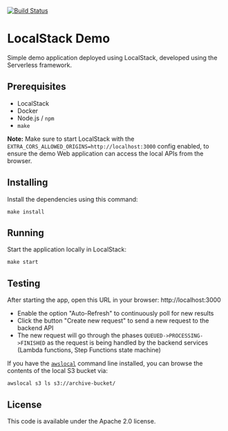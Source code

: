 [![Build Status](https://travis-ci.org/localstack/localstack-demo.svg?branch=master)](https://travis-ci.org/whummer/localstack-demo)

# LocalStack Demo

Simple demo application deployed using LocalStack, developed using the Serverless framework.

## Prerequisites

* LocalStack
* Docker
* Node.js / `npm`
* `make`

**Note:** Make sure to start LocalStack with the `EXTRA_CORS_ALLOWED_ORIGINS=http://localhost:3000` config enabled, to ensure the demo Web application can access the local APIs from the browser.

## Installing

Install the dependencies using this command:
```
make install
```

## Running

Start the application locally in LocalStack:
```
make start
```

## Testing

After starting the app, open this URL in your browser: http://localhost:3000

* Enable the option "Auto-Refresh" to continuously poll for new results
* Click the button "Create new request" to send a new request to the backend API
* The new request will go through the phases `QUEUED->PROCESSING->FINISHED` as the request is being handled by the backend services (Lambda functions, Step Functions state machine)

If you have the [`awslocal`](https://github.com/localstack/awscli-local) command line installed, you can browse the contents of the local S3 bucket via:
```
awslocal s3 ls s3://archive-bucket/
```

## License

This code is available under the Apache 2.0 license.

